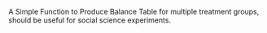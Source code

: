 A Simple Function to Produce Balance Table for multiple treatment groups, should be useful for social science experiments.
